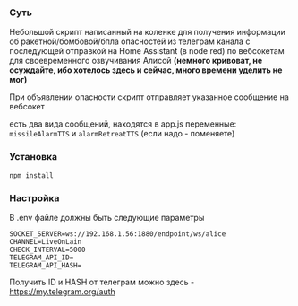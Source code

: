 ### Суть
Небольшой скрипт написанный на коленке для получения информации об ракетной/бомбовой/бпла опасностей из телеграм канала с последующей отправкой на Home Assistant (в node red) по вебсокетам для своевременного озвучивания Алисой **(немного кривоват, не осуждайте, ибо хотелось здесь и сейчас, много времени уделить не мог)**

При объявлении опасности скрипт отправляет указанное сообщение на вебсокет

есть два вида сообщений, находятся в app.js переменные:
`missileAlarmTTS` и `alarmRetreatTTS`  (если надо - поменяете)

### Установка
    npm install
### Настройка
В .env файле должны быть следующие параметры

    SOCKET_SERVER=ws://192.168.1.56:1880/endpoint/ws/alice
    CHANNEL=LiveOnLain
    CHECK_INTERVAL=5000
    TELEGRAM_API_ID=
    TELEGRAM_API_HASH=
Получить ID и HASH от телеграм можно здесь - https://my.telegram.org/auth
